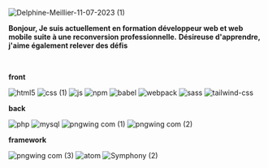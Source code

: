 
![Delphine-Meillier-11-07-2023 (1)](https://github.com/dmeillier/Delphine-Meillier/assets/133671315/2edc78fc-17fa-4427-9a22-e0a28a0ae01d)


**Bonjour,
Je suis actuellement en formation développeur web et web mobile suite à une reconversion professionnelle.**
**Désireuse d'apprendre, j'aime également relever des défis**


<br>



**front**


![html5](https://github.com/dmeillier/Delphine-Meillier/assets/133671315/7dba3ef3-c6c3-4e72-80b5-5f1722e2182e)
![css (1)](https://github.com/dmeillier/Delphine-Meillier/assets/133671315/732a92d3-4722-4c7e-a8c5-0d095d71ddf0)
![js](https://github.com/dmeillier/Delphine-Meillier/assets/133671315/bf82162a-4a0a-472c-af73-e9ebbe32769d)
![npm](https://github.com/dmeillier/Delphine-Meillier/assets/133671315/70460816-7ef3-4166-b611-2771b563d098)
![babel](https://github.com/dmeillier/Delphine-Meillier/assets/133671315/c342243e-8640-4b26-bd1e-2c5a1b41dbe6)
![webpack](https://github.com/dmeillier/Delphine-Meillier/assets/133671315/fa2dae87-dcf1-4df3-9518-82aaa1c06a64)
![sass](https://github.com/dmeillier/Delphine-Meillier/assets/133671315/9fa4f4d2-e708-4360-b8fd-9b2a481e776f)
![tailwind-css](https://github.com/dmeillier/Delphine-Meillier/assets/133671315/9e4052c6-8aed-41b0-bb2b-12cb3b8c2254)


**back**

![php](https://github.com/dmeillier/Delphine-Meillier/assets/133671315/fc0db90a-a340-4dd1-91d1-c1cc45e01f14)
![mysql](https://github.com/dmeillier/Delphine-Meillier/assets/133671315/05d747ae-dc8a-465c-aba0-359b43ce230a)
![pngwing com (1)](https://github.com/dmeillier/Delphine-Meillier/assets/133671315/05e87ad4-0ef0-4754-8645-05b965bec1d4)
![pngwing com (2)](https://github.com/dmeillier/Delphine-Meillier/assets/133671315/95574a22-09c9-4ba8-b598-fefaff189c28)


**framework**


![pngwing com (3)](https://github.com/dmeillier/Delphine-Meillier/assets/133671315/74db543c-2c92-43ad-b5e9-8c292126c439)
![atom](https://github.com/dmeillier/Delphine-Meillier/assets/133671315/76f6e8e8-9f37-4c49-8e1e-184e83de5d90)
![Symphony (2)](https://github.com/dmeillier/Delphine-Meillier/assets/133671315/2a8555f8-3f64-4973-8e22-8328efe4479d)








